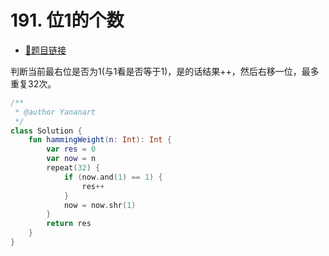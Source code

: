 # 191. 位1的个数

- [🔗题目链接](https://leetcode-cn.com/problems/number-of-1-bits/)

判断当前最右位是否为1(与1看是否等于1)，是的话结果++，然后右移一位，最多重复32次。

```kotlin
/**
 * @author Yananart
 */
class Solution {
    fun hammingWeight(n: Int): Int {
        var res = 0
        var now = n
        repeat(32) {
            if (now.and(1) == 1) {
                res++
            }
            now = now.shr(1)
        }
        return res
    }
}
```
